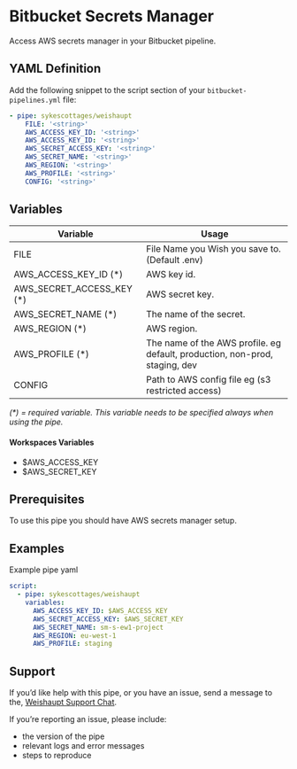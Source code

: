 # Bitbucket Secrets Manager

Access AWS secrets manager in your Bitbucket pipeline.

## YAML Definition

Add the following snippet to the script section of your `bitbucket-pipelines.yml` file:

```yaml
- pipe: sykescottages/weishaupt
    FILE: '<string>'
    AWS_ACCESS_KEY_ID: '<string>'
    AWS_ACCESS_KEY_ID: '<string>'
    AWS_SECRET_ACCESS_KEY: '<string>'
    AWS_SECRET_NAME: '<string>'
    AWS_REGION: '<string>'
    AWS_PROFILE: '<string>'
    CONFIG: '<string>'  
```

## Variables

| Variable              | Usage                                                       |
| --------------------- | ----------------------------------------------------------- |
| FILE             | File Name you Wish you save to. (Default .env)|
| AWS_ACCESS_KEY_ID (*)              | AWS key id. |
| AWS_SECRET_ACCESS_KEY (*) | AWS secret key. |
| AWS_SECRET_NAME (*) | The name of the secret. |
| AWS_REGION (*) | AWS region. |
| AWS_PROFILE (*) | The name of the AWS profile. eg default, production, non-prod, staging, dev |
| CONFIG               | Path to AWS config file eg (s3 restricted access) |
_(*) = required variable. This variable needs to be specified always when using the pipe._

#### Workspaces Variables
- $AWS_ACCESS_KEY
- $AWS_SECRET_KEY

## Prerequisites

To use this pipe you should have AWS secrets manager setup.

## Examples

Example pipe yaml

```yaml
script:
  - pipe: sykescottages/weishaupt
    variables:
      AWS_ACCESS_KEY_ID: $AWS_ACCESS_KEY
      AWS_SECRET_ACCESS_KEY: $AWS_SECRET_KEY
      AWS_SECRET_NAME: sm-s-ew1-project
      AWS_REGION: eu-west-1
      AWS_PROFILE: staging
```

## Support
If you’d like help with this pipe, or you have an issue, send a message to the, [Weishaupt Support Chat][support].

If you’re reporting an issue, please include:

- the version of the pipe
- relevant logs and error messages
- steps to reproduce

[support]: https://teams.microsoft.com/l/channel/19%3a43b1c3db8d0241a989fdd05ecce45135%40thread.tacv2/General?groupId=e18d753d-d3a7-480b-a836-1e9b42736310&tenantId=eaa371d4-1c06-444c-8d18-2adf86113297
